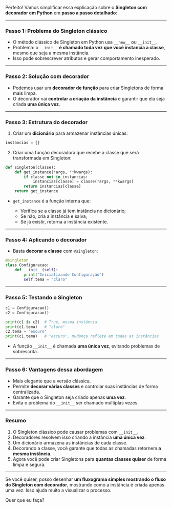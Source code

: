 Perfeito! Vamos simplificar essa explicação sobre o **Singleton com decorador em Python** em **passo a passo detalhado**:

---

### **Passo 1: Problema do Singleton clássico**

* O método clássico de Singleton em Python usa `__new__` ou `__init__`.
* Problema: o `__init__` **é chamado toda vez que você instancia a classe**, mesmo que seja a mesma instância.
* Isso pode sobrescrever atributos e gerar comportamento inesperado.

---

### **Passo 2: Solução com decorador**

* Podemos usar um **decorador de função** para criar Singletons de forma mais limpa.
* O decorador vai **controlar a criação da instância** e garantir que ela seja criada **uma única vez**.

---

### **Passo 3: Estrutura do decorador**

1. Criar um **dicionário** para armazenar instâncias únicas:

```python
instancias = {}
```

2. Criar uma função decoradora que recebe a classe que será transformada em Singleton:

```python
def singleton(classe):
    def get_instance(*args, **kwargs):
        if classe not in instancias:
            instancias[classe] = classe(*args, **kwargs)
        return instancias[classe]
    return get_instance
```

* `get_instance` é a função interna que:

  * Verifica se a classe já tem instância no dicionário;
  * Se não, cria a instância e salva;
  * Se já existir, retorna a instância existente.

---

### **Passo 4: Aplicando o decorador**

* Basta **decorar a classe** com `@singleton`:

```python
@singleton
class Configuracao:
    def __init__(self):
        print("Inicializando Configuração")
        self.tema = "claro"
```

---

### **Passo 5: Testando o Singleton**

```python
c1 = Configuracao()
c2 = Configuracao()

print(c1 is c2)  # True, mesma instância
print(c1.tema)   # "claro"
c2.tema = "escuro"
print(c1.tema)   # "escuro", mudança reflete em todas as instâncias
```

* A função `__init__` é chamada **uma única vez**, evitando problemas de sobrescrita.

---

### **Passo 6: Vantagens dessa abordagem**

* Mais elegante que a versão clássica.
* Permite **decorar várias classes** e controlar suas instâncias de forma centralizada.
* Garante que o Singleton seja criado apenas **uma vez**.
* Evita o problema do `__init__` ser chamado múltiplas vezes.

---

### **Resumo**

1. O Singleton clássico pode causar problemas com `__init__`.
2. Decoradores resolvem isso criando a instância **uma única vez**.
3. Um dicionário armazena as instâncias de cada classe.
4. Decorando a classe, você garante que todas as chamadas retornem **a mesma instância**.
5. Agora você pode criar Singletons para **quantas classes quiser** de forma limpa e segura.

---

Se você quiser, posso desenhar **um fluxograma simples mostrando o fluxo do Singleton com decorador**, mostrando como a instância é criada apenas uma vez. Isso ajuda muito a visualizar o processo.

Quer que eu faça?
